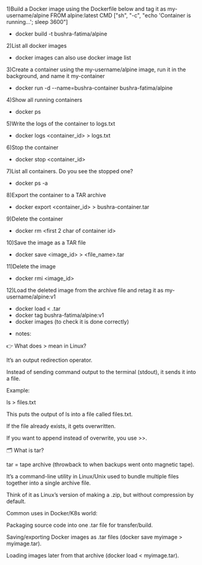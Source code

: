 1)Build a Docker image using the Dockerfile below and tag it as my-username/alpine
FROM alpine:latest 
CMD ["sh", "-c", "echo 'Container is running...'; sleep 3600"]

- docker build -t bushra-fatima/alpine 

2)List all docker images

- docker images 
can also use docker image list

3)Create a container using the my-username/alpine image, run it in the background, and name it my-container

- docker run -d --name=bushra-container bushra-fatima/alpine

4)Show all running containers

- docker ps

5)Write the logs of the container to logs.txt

- docker logs <container_id> > logs.txt

6)Stop the container

- docker stop <container_id>

7)List all containers. Do you see the stopped one?

- docker ps -a

8)Export the container to a TAR archive

- docker export <container_id> > bushra-container.tar

9)Delete the container

- docker rm <first 2 char of container id>

10)Save the image as a TAR file

- docker save <image_id> > <file_name>.tar

11)Delete the image

- docker rmi <image_id>

12)Load the deleted image from the archive file and retag it as my-username/alpine:v1

- docker load < <image-filename>.tar
- docker tag <image-sha> bushra-fatima/alpine:v1
- docker images (to check it is done correctly)






* notes:

👉 What does > mean in Linux?

It’s an output redirection operator.

Instead of sending command output to the terminal (stdout), it sends it into a file.

Example:

ls > files.txt


This puts the output of ls into a file called files.txt.

If the file already exists, it gets overwritten.

If you want to append instead of overwrite, you use >>.

🗂 What is tar?

tar = tape archive (throwback to when backups went onto magnetic tape).

It’s a command-line utility in Linux/Unix used to bundle multiple files together into a single archive file.

Think of it as Linux’s version of making a .zip, but without compression by default.

Common uses in Docker/K8s world:

Packaging source code into one .tar file for transfer/build.

Saving/exporting Docker images as .tar files (docker save myimage > myimage.tar).

Loading images later from that archive (docker load < myimage.tar).